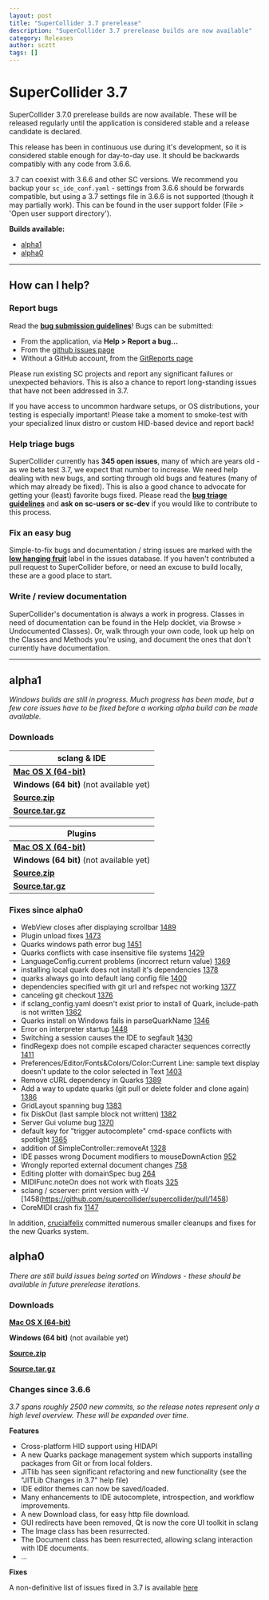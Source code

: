 ```yaml
---
layout: post
title: "SuperCollider 3.7 prerelease"
description: "SuperCollider 3.7 prerelease builds are now available"
category: Releases
author: scztt
tags: []
---
```


# SuperCollider 3.7

SuperCollider 3.7.0 prerelease builds are now available. These will be released regularly until the application is considered stable and a release candidate is declared.

This release has been in continuous use during it's development, so it is considered stable enough for day-to-day use. It should be backwards compatibly with any code from 3.6.6. 

3.7 can coexist with 3.6.6 and other SC versions. We recommend you backup your `sc_ide_conf.yaml` - settings from 3.6.6 should be forwards compatible, but using a 3.7 settings file in 3.6.6 is not supported (though it may partially work). This can be found in the user support folder (File > 'Open user support directory').

**Builds available:**

- [alpha1](#alpha1)
- [alpha0](#alpha0)

---

## How can I help?

### Report bugs
Read the **[bug submission guidelines](/development/bugs.html#submitting-a-bug)**! 
Bugs can be submitted:

- From the application, via **Help > Report a bug...**
- From the [github issues page](https://github.com/supercollider/supercollider/issues/new?labels=bug&body=Bug%20description%3A%0A%0ASteps%20to%20reproduce%3A%0A1.%0A2.%0A3.%0A%0AActual%20result%3A%0A%0AExpected%20result%3A%0A)
- Without a GitHub account, from the [GitReports page](https://gitreports.com/issue/supercollider/supercollider)

Please run existing SC projects and report any significant failures or unexpected behaviors. This is also a chance to report long-standing issues that have not been addressed in 3.7. 

If you have access to uncommon hardware setups, or OS distributions, your testing is especially important! Please take a moment to smoke-test with your specialized linux distro or custom HID-based device and report back! 

### Help triage bugs 
SuperCollider currently has **345 open issues**, many of which are years old - as we beta test 3.7, we expect that number to increase. We need help dealing with new bugs, and sorting through old bugs and features (many of which may already be fixed). This is also a good chance to advocate for getting your (least) favorite bugs fixed.  Please read the **[bug triage guidelines](/development/bugs.html#triaging-a-bug)** and **ask on sc-users or sc-dev** if you would like to contribute to this process.

### Fix an easy bug
Simple-to-fix bugs and documentation / string issues are marked with the **[low hanging fruit](https://github.com/supercollider/supercollider/issues?q=is%3Aopen+label%3A%22low+hanging+fruit%22+label%3Abug)** label in the issues database. If you haven't contributed a pull request to SuperCollider before, or need an excuse to build locally, these are a good place to start.


### Write / review documentation
SuperCollider's documentation is always a work in progress. Classes in need of documentation can be found in the Help docklet, via Browse > Undocumented Classes). Or, walk through your own code, look up help on the Classes and Methods you're using, and document the ones that don't currently have documentation. 

---
## alpha1
*Windows builds are still in progress. Much progress has been made, but a few core issues have to be fixed before a working alpha build can be made available.*

### Downloads
| **sclang & IDE** |
|------------------|
| [**Mac OS X (64-bit)**](https://github.com/supercollider/supercollider/releases/download/Version-3.7.0-alpha1/SuperCollider-Mac.zip) |
| **Windows (64 bit)** (not available yet) |
| [**Source.zip**](https://github.com/supercollider/supercollider/archive/Version-3.7.0-alpha1.zip) |
| [**Source.tar.gz**](https://github.com/supercollider/supercollider/archive/Version-3.7.0-alpha1.tar.gz) |

| **Plugins** |
|----|
| [**Mac OS X (64-bit)**](https://github.com/supercollider/sc3-plugins/releases/download/Version-3.7.0-alpha1/Plugins-Mac-Version-3.7.0-alpha1.zip) |
| **Windows (64 bit)** (not available yet) |
| [**Source.zip**](https://github.com/supercollider/sc3-plugins/archive/Version-3.7.0-alpha1.zip) |
| [**Source.tar.gz**](https://github.com/supercollider/sc3-plugins/archive/Version-3.7.0-alpha1.tar.gz) |

### Fixes since alpha0
- WebView closes after displaying scrollbar [1489](https://github.com/supercollider/supercollider/issues/1489)
- Plugin unload fixes [1473](https://github.com/supercollider/supercollider/issues/1473)
- Quarks windows path error bug [1451](https://github.com/supercollider/supercollider/issues/1451)
- Quarks conflicts with case insensitive file systems [1429](https://github.com/supercollider/supercollider/issues/1429)
- LanguageConfig.current problems (incorrect return value) [1369](https://github.com/supercollider/supercollider/issues/1369)
- installing local quark does not install it's dependencies [1378](https://github.com/supercollider/supercollider/issues/1378)
- quarks always go into default lang config file [1400](https://github.com/supercollider/supercollider/issues/1400)
- dependencies specified with git url and refspec not working [1377](https://github.com/supercollider/supercollider/issues/1377)
- canceling git checkout [1376](https://github.com/supercollider/supercollider/issues/1376)
- if sclang_config.yaml doesn't exist prior to install of Quark, include-path is not written [1362](https://github.com/supercollider/supercollider/issues/1362)
- Quarks install on Windows fails in parseQuarkName [1346](https://github.com/supercollider/supercollider/issues/1346)
- Error on interpreter startup [1448](https://github.com/supercollider/supercollider/issues/1448)
- Switching a session causes the IDE to segfault [1430](https://github.com/supercollider/supercollider/issues/1430)
- findRegexp does not compile escaped character sequences correctly [1411](https://github.com/supercollider/supercollider/issues/1411)
- Preferences/Editor/Fonts&Colors/Color:Current Line: sample text display doesn't update to the color selected in Text [1403](https://github.com/supercollider/supercollider/issues/1403)
- Remove cURL dependency in Quarks [1389](https://github.com/supercollider/supercollider/issues/1389)
- Add a way to update quarks (git pull or delete folder and clone again) [1386](https://github.com/supercollider/supercollider/issues/1386)
- GridLayout spanning bug [1383](https://github.com/supercollider/supercollider/issues/1383)
- fix DiskOut (last sample block not written) [1382](https://github.com/supercollider/supercollider/pull/1382)
- Server Gui volume bug [1370](https://github.com/supercollider/supercollider/issues/1370)
- default key for "trigger autocomplete" cmd-space conflicts with spotlight  [1365](https://github.com/supercollider/supercollider/issues/1365)
- addition of SimpleController::removeAt [1328](https://github.com/supercollider/supercollider/issues/1328)
- IDE passes wrong Document modifiers to mouseDownAction [952](https://github.com/supercollider/supercollider/issues/952)
- Wrongly reported external document changes [758](https://github.com/supercollider/supercollider/issues/758)
- Editing plotter with domainSpec bug [264](https://github.com/supercollider/supercollider/issues/264)
- MIDIFunc.noteOn does not work with floats [325](https://github.com/supercollider/supercollider/issues/325)
- sclang / scserver: print version with -V [1458(https://github.com/supercollider/supercollider/pull/1458)
- CoreMIDI crash fix [1147](https://github.com/supercollider/supercollider/pull/1147)

In addition, [crucialfelix](https://github.com/crucialfelix) committed numerous smaller cleanups and fixes for the new Quarks system.

## alpha0
*There are still build issues being sorted on Windows - these should be available in future prerelease iterations.*

### Downloads

[**Mac OS X (64-bit)**](https://github.com/supercollider/supercollider/releases/download/Version-3.7.0-alpha0/SuperCollider-Mac.zip)

**Windows (64 bit)** (not available yet) 

[**Source.zip**](https://github.com/supercollider/supercollider/archive/Version-3.7.0-alpha0.zip)

[**Source.tar.gz**](https://github.com/supercollider/supercollider/archive/Version-3.7.0-alpha0.tar.gz)

### Changes since 3.6.6
*3.7 spans roughly 2500 new commits, so the release notes represent only a high level overview. These will be expanded over time.*

**Features**

* Cross-platform HID support using HIDAPI
* A new Quarks package management system which supports installing packages from Git or from local folders.
* JITlib has seen significant refactoring and new functionality (see the "JITLib Changes in 3.7" help file)
* IDE editor themes can now be saved/loaded.
* Many enhancements to IDE autocomplete, introspection, and workflow improvements.
* A new Download class, for easy http file download.
* GUI redirects have been removed, Qt is now the core UI toolkit in sclang
* The Image class has been resurrected.
* The Document class has been resurrected, allowing sclang interaction with IDE documents.
*  ...

**Fixes**

A non-definitive list of issues fixed in 3.7 is available [here](https://github.com/supercollider/supercollider/issues?page=4&q=is%3Aissue+is%3Aclosed+label%3Abug+closed%3A%3E2013-11-27)
